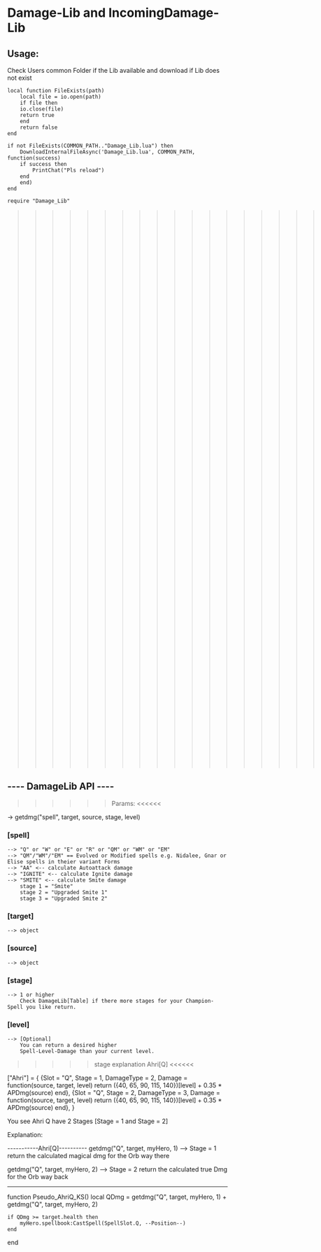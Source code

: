 # **Damage-Lib and IncomingDamage-Lib**

## Usage:

Check Users common Folder if the Lib available and download if Lib does not exist
```
local function FileExists(path)
    local file = io.open(path)
    if file then
	io.close(file)
	return true
    end
    return false
end

if not FileExists(COMMON_PATH.."Damage_Lib.lua") then   
    DownloadInternalFileAsync('Damage_Lib.lua', COMMON_PATH, function(success)
	if success then
	    PrintChat("Pls reload")
	end
    end)
end

require "Damage_Lib"
```
>>>>>>>>>>>>>>>>>>>>>>>>>>><<<<<<<<<<<<<<<<<<<<<<<<<
>>>>>>>>>>>>>>>>>>>>>>>>>>><<<<<<<<<<<<<<<<<<<<<<<<<
>>>>>>>>>>>>>>>>>>>>>>>>>>><<<<<<<<<<<<<<<<<<<<<<<<<

## ---- DamageLib API ----

>>>>>> Params: <<<<<<

-> getdmg("spell", target, source, stage, level)

### [spell] 
	--> "Q" or "W" or "E" or "R" or "QM" or "WM" or "EM"   
	--> "QM"/"WM"/"EM" == Evolved or Modified spells e.g. Nidalee, Gnar or Elise spells in theier variant Forms
	--> "AA" <-- calculate Autoattack damage
	--> "IGNITE" <-- calculate Ignite damage
	--> "SMITE" <-- calculate Smite damage
		stage 1 = "Smite"
		stage 2 = "Upgraded Smite 1"
		stage 3 = "Upgraded Smite 2"
		 
### [target]
	--> object

### [source] 
	--> object

### [stage]
	--> 1 or higher
		Check DamageLib[Table] if there more stages for your Champion-Spell you like return.

### [level]
	--> [Optional]
		You can return a desired higher 
		Spell-Level-Damage than your current level.
		

>>>>> stage explanation Ahri[Q] <<<<<<
	  
["Ahri"] = {
{Slot = "Q", Stage = 1, DamageType = 2, Damage = 
		function(source, target, level) 
		return ({40, 65, 90, 115, 140})[level] + 0.35 * APDmg(source) end},
{Slot = "Q", Stage = 2, DamageType = 3, Damage = 
		function(source, target, level) 
		return ({40, 65, 90, 115, 140})[level] + 0.35 * APDmg(source) end},
}	  
	  
You see Ahri Q have 2 Stages [Stage = 1 and Stage = 2]
	  
Explanation:

-----------Ahri[Q]----------
getdmg("Q", target, myHero, 1)
--> Stage = 1
	return the calculated magical dmg for the Orb way there

getdmg("Q", target, myHero, 2)
--> Stage = 2
	return the calculated true Dmg for the Orb way back

----------------------------
function Pseudo_AhriQ_KS()
	local QDmg = getdmg("Q", target, myHero, 1) + 
				 getdmg("Q", target, myHero, 2)
	
	if QDmg >= target.health then
		myHero.spellbook:CastSpell(SpellSlot.Q, --Position--)
	end
end
